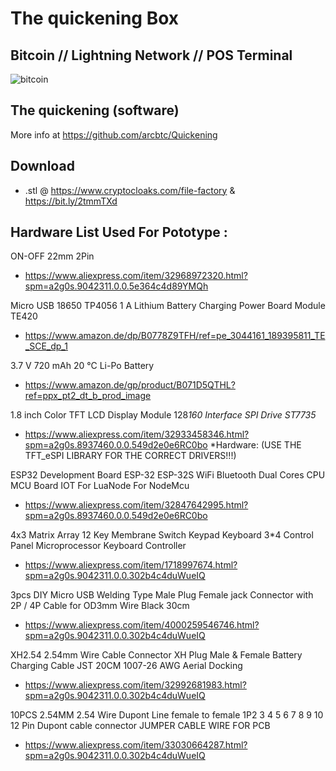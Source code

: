 # The quickening Box
  ## Bitcoin // Lightning Network // POS Terminal
 
![bitcoin](https://github.com/cryptonobo/The-quickening-Box-/blob/master/pub_cloaksV2.jpg)

## The quickening (software)

More info at https://github.com/arcbtc/Quickening

## Download 

- .stl @ https://www.cryptocloaks.com/file-factory & https://bit.ly/2tmmTXd 

## Hardware List Used For Pototype :

ON-OFF 22mm 2Pin
- https://www.aliexpress.com/item/32968972320.html?spm=a2g0s.9042311.0.0.5e364c4d89YMQh

Micro USB 18650 TP4056 1 A Lithium Battery Charging Power Board Module TE420
- https://www.amazon.de/dp/B0778Z9TFH/ref=pe_3044161_189395811_TE_SCE_dp_1

3.7 V 720 mAh 20 °C Li-Po Battery
- https://www.amazon.de/gp/product/B071D5QTHL?ref=ppx_pt2_dt_b_prod_image

1.8 inch Color TFT LCD Display Module 128*160 Interface SPI Drive ST7735*
- https://www.aliexpress.com/item/32933458346.html?spm=a2g0s.8937460.0.0.549d2e0e6RC0bo
*Hardware: (USE THE TFT_eSPI LIBRARY  FOR THE CORRECT DRIVERS!!!)

ESP32 Development Board ESP-32 ESP-32S WiFi Bluetooth Dual Cores CPU MCU Board IOT For LuaNode For NodeMcu
- https://www.aliexpress.com/item/32847642995.html?spm=a2g0s.8937460.0.0.549d2e0e6RC0bo

4x3 Matrix Array 12 Key Membrane Switch Keypad Keyboard 3*4 Control Panel Microprocessor Keyboard Controller
- https://www.aliexpress.com/item/1718997674.html?spm=a2g0s.9042311.0.0.302b4c4duWueIQ

3pcs DIY Micro USB Welding Type Male Plug Female jack Connector with 2P / 4P Cable for OD3mm Wire Black 30cm
- https://www.aliexpress.com/item/4000259546746.html?spm=a2g0s.9042311.0.0.302b4c4duWueIQ

XH2.54 2.54mm Wire Cable Connector XH Plug Male & Female Battery Charging Cable JST 20CM 1007-26 AWG Aerial Docking
- https://www.aliexpress.com/item/32992681983.html?spm=a2g0s.9042311.0.0.302b4c4duWueIQ

10PCS 2.54MM 2.54 Wire Dupont Line female to female 1P2 3 4 5 6 7 8 9 10 12 Pin Dupont cable connector JUMPER CABLE WIRE FOR PCB
- https://www.aliexpress.com/item/33030664287.html?spm=a2g0s.9042311.0.0.302b4c4duWueIQ


